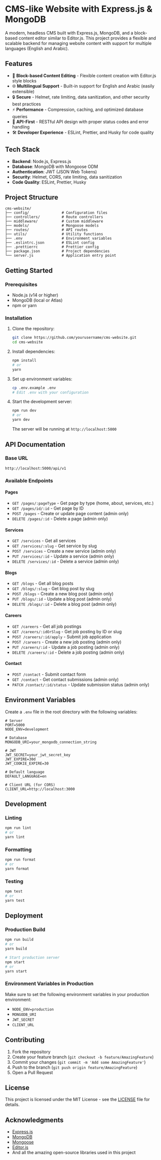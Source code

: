 # CMS-like Website with Express.js & MongoDB

A modern, headless CMS built with Express.js, MongoDB, and a block-based content editor similar to Editor.js. This project provides a flexible and scalable backend for managing website content with support for multiple languages (English and Arabic).

## Features

- 🚀 **Block-based Content Editing** - Flexible content creation with Editor.js style blocks
- 🌐 **Multilingual Support** - Built-in support for English and Arabic (easily extensible)
- 🔒 **Secure** - Helmet, rate limiting, data sanitization, and other security best practices
- ⚡ **Performance** - Compression, caching, and optimized database queries
- 📱 **API-First** - RESTful API design with proper status codes and error handling
- 🛠 **Developer Experience** - ESLint, Prettier, and Husky for code quality

## Tech Stack

- **Backend**: Node.js, Express.js
- **Database**: MongoDB with Mongoose ODM
- **Authentication**: JWT (JSON Web Tokens)
- **Security**: Helmet, CORS, rate limiting, data sanitization
- **Code Quality**: ESLint, Prettier, Husky

## Project Structure

```
cms-website/
├── config/               # Configuration files
├── controllers/          # Route controllers
├── middleware/           # Custom middleware
├── models/               # Mongoose models
├── routes/               # API routes
├── utils/                # Utility functions
├── .env                  # Environment variables
├── .eslintrc.json        # ESLint config
├── .prettierrc           # Prettier config
├── package.json          # Project dependencies
└── server.js             # Application entry point
```

## Getting Started

### Prerequisites

- Node.js (v14 or higher)
- MongoDB (local or Atlas)
- npm or yarn

### Installation

1. Clone the repository:
   ```bash
   git clone https://github.com/yourusername/cms-website.git
   cd cms-website
   ```

2. Install dependencies:
   ```bash
   npm install
   # or
   yarn
   ```

3. Set up environment variables:
   ```bash
   cp .env.example .env
   # Edit .env with your configuration
   ```

4. Start the development server:
   ```bash
   npm run dev
   # or
   yarn dev
   ```

   The server will be running at `http://localhost:5000`

## API Documentation

### Base URL
```
http://localhost:5000/api/v1
```

### Available Endpoints

#### Pages
- `GET /pages/:pageType` - Get page by type (home, about, services, etc.)
- `GET /pages/id/:id` - Get page by ID
- `POST /pages` - Create or update page content (admin only)
- `DELETE /pages/:id` - Delete a page (admin only)

#### Services
- `GET /services` - Get all services
- `GET /services/:slug` - Get service by slug
- `POST /services` - Create a new service (admin only)
- `PUT /services/:id` - Update a service (admin only)
- `DELETE /services/:id` - Delete a service (admin only)

#### Blogs
- `GET /blogs` - Get all blog posts
- `GET /blogs/:slug` - Get blog post by slug
- `POST /blogs` - Create a new blog post (admin only)
- `PUT /blogs/:id` - Update a blog post (admin only)
- `DELETE /blogs/:id` - Delete a blog post (admin only)

#### Careers
- `GET /careers` - Get all job postings
- `GET /careers/:idOrSlug` - Get job posting by ID or slug
- `POST /careers/:id/apply` - Submit job application
- `POST /careers` - Create a new job posting (admin only)
- `PUT /careers/:id` - Update a job posting (admin only)
- `DELETE /careers/:id` - Delete a job posting (admin only)

#### Contact
- `POST /contact` - Submit contact form
- `GET /contact` - Get contact submissions (admin only)
- `PATCH /contact/:id/status` - Update submission status (admin only)

## Environment Variables

Create a `.env` file in the root directory with the following variables:

```env
# Server
PORT=5000
NODE_ENV=development

# Database
MONGODB_URI=your_mongodb_connection_string

# JWT
JWT_SECRET=your_jwt_secret_key
JWT_EXPIRE=30d
JWT_COOKIE_EXPIRE=30

# Default language
DEFAULT_LANGUAGE=en

# Client URL (for CORS)
CLIENT_URL=http://localhost:3000
```

## Development

### Linting
```bash
npm run lint
# or
yarn lint
```

### Formatting
```bash
npm run format
# or
yarn format
```

### Testing
```bash
npm test
# or
yarn test
```

## Deployment

### Production Build
```bash
npm run build
# or
yarn build

# Start production server
npm start
# or
yarn start
```

### Environment Variables in Production
Make sure to set the following environment variables in your production environment:
- `NODE_ENV=production`
- `MONGODB_URI`
- `JWT_SECRET`
- `CLIENT_URL`

## Contributing

1. Fork the repository
2. Create your feature branch (`git checkout -b feature/AmazingFeature`)
3. Commit your changes (`git commit -m 'Add some AmazingFeature'`)
4. Push to the branch (`git push origin feature/AmazingFeature`)
5. Open a Pull Request

## License

This project is licensed under the MIT License - see the [LICENSE](LICENSE) file for details.

## Acknowledgments

- [Express.js](https://expressjs.com/)
- [MongoDB](https://www.mongodb.com/)
- [Mongoose](https://mongoosejs.com/)
- [Editor.js](https://editorjs.io/)
- And all the amazing open-source libraries used in this project
